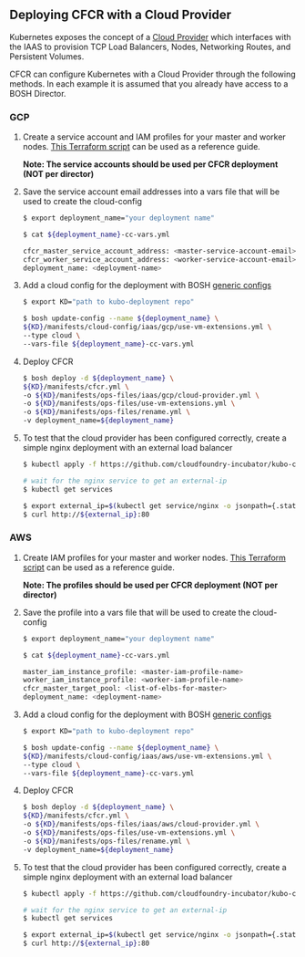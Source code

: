 ## Deploying CFCR with a Cloud Provider

Kubernetes exposes the concept of a [Cloud Provider](https://kubernetes.io/docs/concepts/cluster-administration/cloud-providers/)
which interfaces with the IAAS to provision TCP Load Balancers, Nodes, Networking Routes, and Persistent Volumes.

CFCR can configure Kubernetes with a Cloud Provider through the following methods.
In each example it is assumed that you already have access to a BOSH Director.

### GCP

1. Create a service account and IAM profiles for your master and worker nodes.
   [This Terraform script](https://github.com/cloudfoundry/bosh-bootloader/blob/master/plan-patches/cfcr-gcp/terraform/cfcr_iam_override.tf)
   can be used as a reference guide.

   **Note: The service accounts should be used per CFCR deployment (NOT per director)**

1. Save the service account email addresses into a vars file that will be used to create the cloud-config

    ```bash
    $ export deployment_name="your deployment name"

    $ cat ${deployment_name}-cc-vars.yml

    cfcr_master_service_account_address: <master-service-account-email>
    cfcr_worker_service_account_address: <worker-service-account-email>
    deployment_name: <deployment-name>
    ```

1. Add a cloud config for the deployment with BOSH [generic configs](https://bosh.io/docs/configs/)

    ```bash
    $ export KD="path to kubo-deployment repo"

    $ bosh update-config --name ${deployment_name} \
    ${KD}/manifests/cloud-config/iaas/gcp/use-vm-extensions.yml \
    --type cloud \
    --vars-file ${deployment_name}-cc-vars.yml
    ```

1. Deploy CFCR

    ```bash
    $ bosh deploy -d ${deployment_name} \
    ${KD}/manifests/cfcr.yml \
    -o ${KD}/manifests/ops-files/iaas/gcp/cloud-provider.yml \
    -o ${KD}/manifests/ops-files/use-vm-extensions.yml \
    -o ${KD}/manifests/ops-files/rename.yml \
    -v deployment_name=${deployment_name}
    ```

1. To test that the cloud provider has been configured correctly, create a simple nginx deployment with an external load balancer

    ```bash
    $ kubectl apply -f https://github.com/cloudfoundry-incubator/kubo-ci/raw/master/specs/nginx-lb.yml

    # wait for the nginx service to get an external-ip
    $ kubectl get services

    $ export external_ip=$(kubectl get service/nginx -o jsonpath={.status.loadBalancer.ingress[0].ip})
    $ curl http://${external_ip}:80
    ```

### AWS

1. Create IAM profiles for your master and worker nodes.
   [This Terraform script](https://github.com/cloudfoundry/bosh-bootloader/blob/master/plan-patches/cfcr-aws/terraform/cfcr_iam_override.tf)
   can be used as a reference guide.

   **Note: The profiles should be used per CFCR deployment (NOT per director)**

1. Save the profile into a vars file that will be used to create the cloud-config

    ```bash
    $ export deployment_name="your deployment name"

    $ cat ${deployment_name}-cc-vars.yml

    master_iam_instance_profile: <master-iam-profile-name>
    worker_iam_instance_profile: <worker-iam-profile-name>
    cfcr_master_target_pool: <list-of-elbs-for-master>
    deployment_name: <deployment-name>
    ```

1. Add a cloud config for the deployment with BOSH [generic configs](https://bosh.io/docs/configs/)

    ```bash
    $ export KD="path to kubo-deployment repo"

    $ bosh update-config --name ${deployment_name} \
    ${KD}/manifests/cloud-config/iaas/aws/use-vm-extensions.yml \
    --type cloud \
    --vars-file ${deployment_name}-cc-vars.yml
    ```

1. Deploy CFCR

    ```bash
    $ bosh deploy -d ${deployment_name} \
    ${KD}/manifests/cfcr.yml \
    -o ${KD}/manifests/ops-files/iaas/aws/cloud-provider.yml \
    -o ${KD}/manifests/ops-files/use-vm-extensions.yml \
    -o ${KD}/manifests/ops-files/rename.yml \
    -v deployment_name=${deployment_name}
    ```

1. To test that the cloud provider has been configured correctly, create a simple nginx deployment with an external load balancer

    ```bash
    $ kubectl apply -f https://github.com/cloudfoundry-incubator/kubo-ci/raw/master/specs/nginx-lb.yml

    # wait for the nginx service to get an external-ip
    $ kubectl get services

    $ export external_ip=$(kubectl get service/nginx -o jsonpath={.status.loadBalancer.ingress[0].hostname})
    $ curl http://${external_ip}:80
    ```
